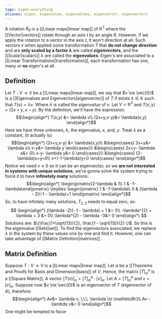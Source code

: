```yaml
---
tags: eigen-everything
aliases: eigen, eigenvalue, eigenvalues, eigenvector, eigenvectors
---
```

A rotation $R_{\theta}$ is a [[Linear maps|linear map]] of $\mathbb{R^{3}}$ where the [[Vector|vectors]] rotate through an axis $t$ by an angle $\theta$. However, if we apply the rotation to a vector in the axis $t$, it won't direction at all. Such vectors $v$ when applied some transformation $T$ that **do not change direction** and are **only scaled by a factor $\lambda$** are called ***eigenvectors***, and the [[Scalar|scalars]] $\lambda$ are called the ***eigenvalues***. 
Eigen's are associated to a [[Linear Transformations|transformation]], each transformation has one, many or **no** eigen's at all.
## Definition
Let $T:V \rightarrow V$ be a [[Linear maps|linear map]], we say that $v \ne \vec{0}$ is a [[Eigenvalues and Eigenvectors|eigenvector]] of $T$ if exists $\lambda \in \mathbb{R}$ such that $T(v) = \lambda v$. Where $\lambda$ is called the *eigenvalue* of $v$.
Let $V = \mathbb{R}^{2}$ and $T(x,y) = (2x+y, x-y)$. By the definition, we'll have the expression:
$$\begin{align*}
T(x,y) &= \lambda v\\
(2x+y,x-y)&= \lambda(x,y)
\end{align*}$$
Here we have three unknows, $\lambda$, the eigenvalue, $x$, and, $y$. Treat $\lambda$ as a constant, (it actually is):
$$\begin{align*}
(2x+y,x-y) &= \lambda(x,y)\\
&\begin{cases}
2x+y&= \lambda x\\
x-y&= \lambda y
\end{cases}\\
&\begin{cases}
2x+y- \lambda x&= 0\\
x-y- \lambda y&= 0
\end{cases}\\
&\begin{cases}
(2-\lambda)x+y=0\\
x+(-1-\lambda)y=0
\end{cases}
\end{align*}$$
Notice we need $v \ne 0$ so it can be an eigenvector, so we **are not interested in systems with unique solutions**, we're gonna solve the system trying to force it to have **infinetely many** solutions:
$$\begin{align*}
\begin{pmatrix}2-\lambda & 1\\
1 & -1-\lambda\end{pmatrix} \implies
\begin{pmatrix}
 1 & -1-\lambda\\
0 & (\lambda - 2)(-1 - \lambda)+1 
\end{pmatrix}
\end{align*}$$
So, to have infintely many solutions, $T_{2,2}$ needs to equal zero, so:
$$
\begin{align*}
(\lambda -2)(- 1 - \lambda) + 1 &= 0\\
-\lambda^{2} + \lambda + 3 &= 0\\
\lambda^{2} - \lambda -3&= 0
\end{align*}
$$
Solutions are: $\{\frac{1+\sqrt(13)}{2}, \frac{1 - \sqrt(13)}{2} \}$. So this is the eigenvalue [[Sets|set]]. To find the eigenvectors associated, we replace $\lambda$ in the system by these values one by one and find it. However, one can take advantage of [[Matrix Definition|matrices]] .
## Matrix Definition
Suppose $T:V \rightarrow V$ is a [[Linear maps|linear map]]. Let $\alpha$ be a [[Theorems and Proofs for Basis and Dimension|basis]] of $V$. Hence, the matrix $[T]^{\alpha}_{\alpha}$ is a [[Square Matrix]]. A vector $[T(v)]_{\alpha} = [T]^{\alpha}_{\alpha} \cdot [v]_{\alpha}$. Let $A = [T]^{\alpha}_{\alpha}$ and $v = [v]_{\alpha}$. Suppose now $v \ne \vec{0}$ is an eigenvector of $T$ (eigenvector of $A$), therefore:
$$\begin{align*}
Av&= \lambda v, \;\;\; \lambda \in \mathbb{Rr}\\
Av - \lambda v&=  0
\end{align*}$$
One might be tempted to facor